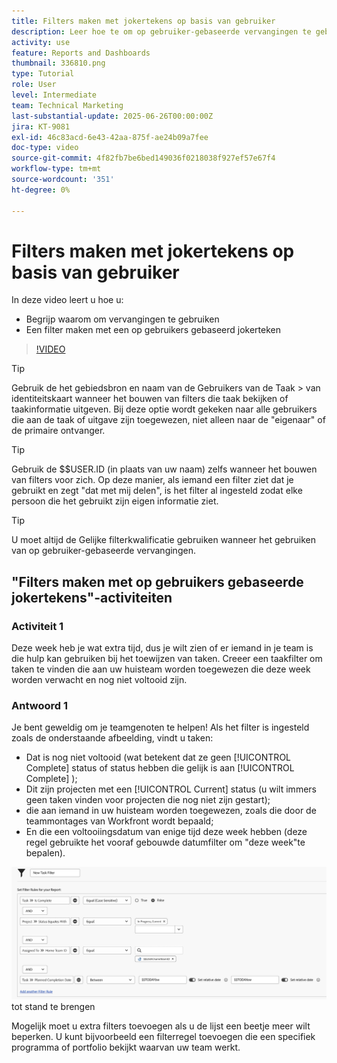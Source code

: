 ```yaml
---
title: Filters maken met jokertekens op basis van gebruiker
description: Leer hoe te om op gebruiker-gebaseerde vervangingen te gebruiken en hoe te om een filter te bouwen dat op de het programma geopende gebruiker wordt gebaseerd.
activity: use
feature: Reports and Dashboards
thumbnail: 336810.png
type: Tutorial
role: User
level: Intermediate
team: Technical Marketing
last-substantial-update: 2025-06-26T00:00:00Z
jira: KT-9081
exl-id: 46c83acd-6e43-42aa-875f-ae24b09a7fee
doc-type: video
source-git-commit: 4f82fb7be6bed149036f0218038f927ef57e67f4
workflow-type: tm+mt
source-wordcount: '351'
ht-degree: 0%

---
```


# Filters maken met jokertekens op basis van gebruiker

In deze video leert u hoe u:

* Begrijp waarom om vervangingen te gebruiken
* Een filter maken met een op gebruikers gebaseerd jokerteken

>[!VIDEO](https://video.tv.adobe.com/v/336810/?quality=12&learn=on)

>[!TIP]
>
>Gebruik de het gebiedsbron en naam van de Gebruikers van de Taak > van identiteitskaart wanneer het bouwen van filters die taak bekijken of taakinformatie uitgeven.  Bij deze optie wordt gekeken naar alle gebruikers die aan de taak of uitgave zijn toegewezen, niet alleen naar de &quot;eigenaar&quot; of de primaire ontvanger.

>[!TIP]
>
>Gebruik de $$USER.ID (in plaats van uw naam) zelfs wanneer het bouwen van filters voor zich. Op deze manier, als iemand een filter ziet dat je gebruikt en zegt &quot;dat met mij delen&quot;, is het filter al ingesteld zodat elke persoon die het gebruikt zijn eigen informatie ziet.

>[!TIP]
>
>U moet altijd de Gelijke filterkwalificatie gebruiken wanneer het gebruiken van op gebruiker-gebaseerde vervangingen.


## &quot;Filters maken met op gebruikers gebaseerde jokertekens&quot;-activiteiten

### Activiteit 1

Deze week heb je wat extra tijd, dus je wilt zien of er iemand in je team is die hulp kan gebruiken bij het toewijzen van taken. Creeer een taakfilter om taken te vinden die aan uw huisteam worden toegewezen die deze week worden verwacht en nog niet voltooid zijn.

### Antwoord 1

Je bent geweldig om je teamgenoten te helpen! Als het filter is ingesteld zoals de onderstaande afbeelding, vindt u taken:

* Dat is nog niet voltooid (wat betekent dat ze geen [!UICONTROL Complete] status of status hebben die gelijk is aan [!UICONTROL Complete] );
* Dit zijn projecten met een [!UICONTROL Current] status (u wilt immers geen taken vinden voor projecten die nog niet zijn gestart);
* die aan iemand in uw huisteam worden toegewezen, zoals die door de teammontages van Workfront wordt bepaald;
* En die een voltooiingsdatum van enige tijd deze week hebben (deze regel gebruikte het vooraf gebouwde datumfilter om &quot;deze week&quot;te bepalen).

![ een beeld van het scherm om een taakfilter met een op gebruiker-gebaseerde vervanging ](assets/user-wildcard-exercise-answer.png) tot stand te brengen

Mogelijk moet u extra filters toevoegen als u de lijst een beetje meer wilt beperken. U kunt bijvoorbeeld een filterregel toevoegen die een specifiek programma of portfolio bekijkt waarvan uw team werkt.
